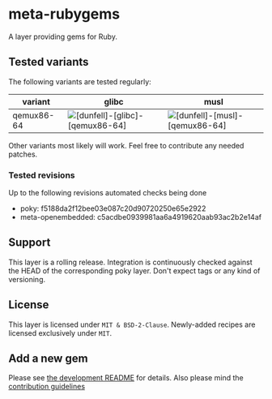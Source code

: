 # meta-rubygems

A layer providing gems for Ruby.

## Tested variants

The following variants are tested regularly:

| variant    | glibc                                                                                                                                             | musl                                                                                                                                            |
| ---------- | ------------------------------------------------------------------------------------------------------------------------------------------------- | ----------------------------------------------------------------------------------------------------------------------------------------------- |
| qemux86-64 | ![[dunfell]-[glibc]-[qemux86-64]](https://github.com/priv-kweihmann/meta-rubygems/workflows/%5Bdunfell%5D-%5Bglibc%5D-%5Bqemux86-64%5D/badge.svg) | ![[dunfell]-[musl]-[qemux86-64]](https://github.com/priv-kweihmann/meta-rubygems/workflows/%5Bdunfell%5D-%5Bmusl%5D-%5Bqemux86-64%5D/badge.svg) |

Other variants most likely will work.
Feel free to contribute any needed patches.

### Tested revisions

Up to the following revisions automated checks being done

* poky: f5188da2f12bee03e087c20d90720250e65e2922
* meta-openembedded: c5acdbe0939981aa6a4919620aab93ac2b2e14af

## Support

This layer is a rolling release.
Integration is continuously checked against the HEAD of the corresponding poky layer.
Don't expect tags or any kind of versioning.

## License

This layer is licensed under `MIT & BSD-2-Clause`.
Newly-added recipes are licensed exclusively under `MIT`.

## Add a new gem

Please see [the development README](scripts/README.md) for details.
Also please mind the [contribution guidelines](CONTRIBUTING.md)
